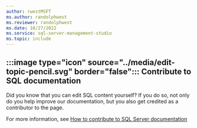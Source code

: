 ```yaml
---
author: rwestMSFT
ms.author: randolphwest
ms.reviewer: randolphwest
ms.date: 10/27/2022
ms.service: sql-server-management-studio
ms.topic: include
---
```

## :::image type="icon" source="../media/edit-topic-pencil.svg" border="false"::: Contribute to SQL documentation

Did you know that you can edit SQL content yourself? If you do so, not only do you help improve our documentation, but you also get credited as a contributor to the page.

For more information, see [How to contribute to SQL Server documentation](/sql/sql-server/sql-server-docs-contribute)

